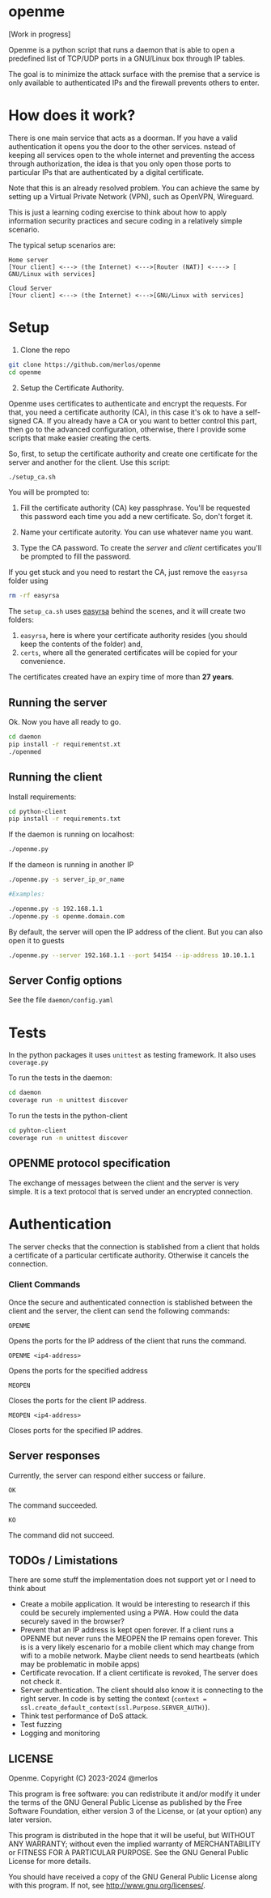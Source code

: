 # openme

[Work in progress]

Openme is a python script that runs a daemon that is able to open a predefined list of TCP/UDP ports in a GNU/Linux box through IP tables.

The goal is to minimize the attack surface with the premise that a service is only available to authenticated IPs and the firewall prevents others to enter. 

# How does it work?

There is one main service that acts as a doorman. If you have a valid authentication it opens you the door to the other services.  nstead of keeping all services open to the whole internet and preventing the access through authorization, the idea is that you only open those ports to particular IPs that are authenticated by a digital certificate.

Note that this is an already resolved problem. You can achieve the same by setting up a Virtual Private Network (VPN), such as OpenVPN, Wireguard.

This is just a learning coding exercise to think about how to apply information security practices and secure coding in a relatively simple scenario.


The typical setup scenarios are:

```
Home server
[Your client] <---> (the Internet) <--->[Router (NAT)] <----> [ GNU/Linux with services]

Cloud Server 
[Your client] <---> (the Internet) <--->[GNU/Linux with services]
```

# Setup

1. Clone the repo

```sh
git clone https://github.com/merlos/openme
cd openme
```

2. Setup the Certificate Authority. 

Openme uses certificates to authenticate and encrypt the requests. For that, you need a certificate authority (CA), in this case it's ok to have a self-signed CA.  If you already have a CA or you want to better control this part, then go to the advanced configuration, otherwise, there I provide some scripts that make easier creating the certs.

So, first, to setup the certificate authority and create one certificate for the server and another for the client. Use this script:

```sh
./setup_ca.sh
```
You will be prompted to:

1. Fill the certificate authority (CA) key passphrase. You'll be requested this password each time you add a new certificate. So, don't forget it.

2. Name your certificate autority. You can use whatever name you want. 

3. Type the CA password. To create the _server_ and _client_ certificates you'll be prompted to fill the password.

If you get stuck and you need to restart the CA, just remove the `easyrsa` folder using 

```sh
rm -rf easyrsa
```

The `setup_ca.sh` uses [easyrsa](https://github.com/OpenVPN/easy-rsa) behind the scenes, and it will create two folders:
1.  `easyrsa`, here is where your certificate authority resides (you should keep the contents of the folder) and,
2. `certs`, where all the generated certificates will be copied for your convenience.

The certificates created have an expiry time of more than **27 years**.

## Running the server
Ok. Now you have all ready to go.

```sh
cd daemon
pip install -r requirementst.xt
./openmed
```

## Running the client

Install requirements:

```sh
cd python-client
pip install -r requirements.txt
```

If the daemon is running on localhost:
```sh
./openme.py
```

If the dameon is running in another IP
```sh 
./openme.py -s server_ip_or_name

#Examples:

./openme.py -s 192.168.1.1
./openme.py -s openme.domain.com
```

By default, the server will open the IP address of the client. But you can also open it to guests

```sh
./openme.py --server 192.168.1.1 --port 54154 --ip-address 10.10.1.1
```

## Server Config options

See the file `daemon/config.yaml`

# Tests

In the python packages it uses `unittest` as testing framework. It also uses `coverage.py` 

To run the tests in the daemon:

```sh
cd daemon
coverage run -m unittest discover
```

To run the tests in the python-client

```sh
cd pyhton-client
coverage run -m unittest discover
```

## OPENME protocol specification

The exchange of messages between the client and the server is very simple. It is a text protocol that is served under an encrypted connection. 

# Authentication 
The server checks that the connection is stablished from a client that holds a certificate of a particular certificate authority. Otherwise it cancels the connection.

### Client Commands

Once the secure and authenticated connection is stablished between the client and the server, the client can send the following commands:

```
OPENME 
```
Opens the ports for the IP address of the client that runs the command. 

```
OPENME <ip4-address>
```
Opens the ports for the specified address

```
MEOPEN
```
Closes the ports for the client IP address.

```
MEOPEN <ip4-address>
```
Closes ports for the specified IP addres.

## Server responses

Currently, the server can respond either success or failure. 

```
OK
```
The command succeeded.

```
KO
```
The command did not succeed.


## TODOs / Limistations 

There are some stuff the implementation does not support yet or I need to think about

* Create a mobile application. It would be interesting to research if this could be securely implemented using a PWA. How could the data securely saved in the browser?
* Prevent that an IP address is kept open forever. If a client runs a OPENME but never runs the MEOPEN the IP remains open forever. This is is a very likely escenario for a mobile client which may change from wifi to a mobile network. Maybe client needs to send heartbeats (which may be problematic in mobile apps)
* Certificate revocation. If a client certificate is revoked, The server does not check it.
* Server authentication. The client should also know it is connecting to the right server. In code is by setting the context (`context = ssl.create_default_context(ssl.Purpose.SERVER_AUTH)`). 
* Think test performance of DoS attack.
* Test fuzzing
* Logging and monitoring

## LICENSE

Openme. Copyright (C) 2023-2024 @merlos

This program is free software: you can redistribute it and/or modify it under the terms of the GNU General Public License as published by the Free Software Foundation, either version 3 of the License, or (at your option) any later version.

This program is distributed in the hope that it will be useful, but WITHOUT ANY WARRANTY; without even the implied warranty of MERCHANTABILITY or FITNESS FOR A PARTICULAR PURPOSE. See the GNU General Public License for more details.

You should have received a copy of the GNU General Public License along with this program. If not, see http://www.gnu.org/licenses/.
